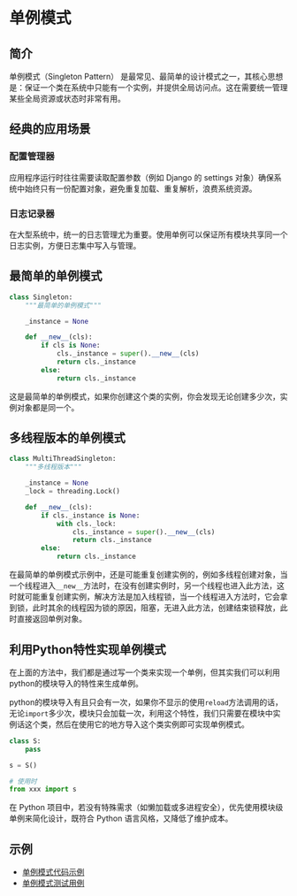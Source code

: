 # 单例模式

## 简介
单例模式（Singleton Pattern） 是最常见、最简单的设计模式之一，其核心思想是：保证一个类在系统中只能有一个实例，并提供全局访问点。这在需要统一管理某些全局资源或状态时非常有用。

## 经典的应用场景

### 配置管理器

应用程序运行时往往需要读取配置参数（例如 Django 的 settings 对象）确保系统中始终只有一份配置对象，避免重复加载、重复解析，浪费系统资源。

### 日志记录器

在大型系统中，统一的日志管理尤为重要。使用单例可以保证所有模块共享同一个日志实例，方便日志集中写入与管理。

## 最简单的单例模式

```python
class Singleton:
    """最简单的单例模式"""

    _instance = None

    def __new__(cls):
        if cls is None:
            cls._instance = super().__new__(cls)
            return cls._instance
        else:
            return cls._instance
```

这是最简单的单例模式，如果你创建这个类的实例，你会发现无论创建多少次，实例对象都是同一个。

## 多线程版本的单例模式

```python
class MultiThreadSingleton:
    """多线程版本"""

    _instance = None
    _lock = threading.Lock()

    def __new__(cls):
        if cls._instance is None:
            with cls._lock:
                cls._instance = super().__new__(cls)
                return cls._instance
        else:
            return cls._instance
```

在最简单的单例模式示例中，还是可能重复创建实例的，例如多线程创建对象，当一个线程进入`__new__`方法时，在没有创建实例时，另一个线程也进入此方法，这时就可能重复创建实例，解决方法是加入线程锁，当一个线程进入方法时，它会拿到锁，此时其余的线程因为锁的原因，阻塞，无进入此方法，创建结束锁释放，此时直接返回单例对象。

## 利用Python特性实现单例模式

在上面的方法中，我们都是通过写一个类来实现一个单例，但其实我们可以利用python的模块导入的特性来生成单例。

python的模块导入有且只会有一次，如果你不显示的使用`reload`方法调用的话，无论`import`多少次，模块只会加载一次，利用这个特性，我们只需要在模块中实例话这个类，然后在使用它的地方导入这个类实例即可实现单例模式。

```python
class S:
    pass

s = S()

# 使用时
from xxx import s
```

在 Python 项目中，若没有特殊需求（如懒加载或多进程安全），优先使用模块级单例来简化设计，既符合 Python 语言风格，又降低了维护成本。

## 示例

- [单例模式代码示例](singleton.py)
- [单例模式测试用例](../../../tests/creational/singleton/test_singleton.py/)